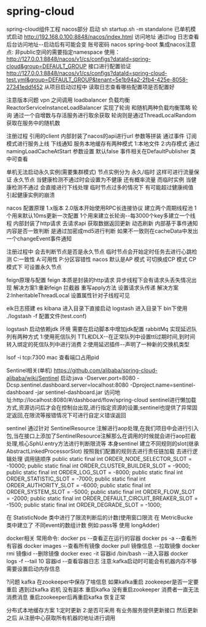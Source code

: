 # spring-cloud
spring-cloud组件工程
nacos部分
启动 sh startup.sh -m standalone 已单机模式启动
http://192.168.0.100:8848/nacos/index.html 访问地址
通过log 日志查看后台访问地址--启动后有可能会变
账号密码 nacos
spring-boot 集成nacos注意点: 非public空间的需要指定namespace
使用：http://127.0.0.1:8848/nacos/v1/cs/configs?dataId=spring-cloud&group=DEFAULT_GROUP 接口进行配置验证
http://127.0.0.1:8848/nacos/v1/cs/configs?dataId=spring-cloud-test.yml&group=DEFAULT_GROUP&tenant=5e1b94a2-2fb4-425e-8058-27341eddf452
从项目启动过程中 读取日志查看哪些配置项是否配置好

注意版本问题 vpn 之间调用
loadbalancer 负载均衡
ReactorServiceInstanceLoadBalancer 实现了轮询 和随机两种负载均衡策略
轮询 通过一个自增数与存活服务进行取余获取
轮询则是通过ThreadLocalRandom获取在服务中的随机数

注册过程 引用的client 内部封装了nacos的api进行url 参数等拼装
通过事件 订阅模式进行服务上线 下线通知 服务本地缓存有两种模式 
1:本地文件 2:内存模式
通过namingLoadCacheAtStart 参数设置 默认false
事件相关在DefaultPublisher 类中可查看

单机无法启动永久实例(需要集群模式)
节点实例分为 永久/临时
这样可进行流量保证 永久节点 当健康检测不通过时会设置为不健康 还有概率流量 而临时实例 当健康检测不通过 会直接进行下线处理
临时节点过多的情况下 有可能超过健康阀值 引起健康实例的崩溃

nacos 配置原理
1.x版本 2.0版本开始使用RPC长连接协议
建立两个周期线程池
1个用来默认10ms更新一次配置
1个用来建立长轮询--每3000个key多建立一个线程
内部封装了http请求 去请求api 获取数据返回更新
动态刷新 内部基于事件通知
内容是否一致判断 是通过加密成md5进行判断 如果不一致则在cacheData中发出一个changeEvent事件通知

注册过程中 会去判断节点是否是永久节点 临时节点会开始定时任务去进行心跳检测
C:一致性
A:可用性
P:分区容错性
nacos 默认是AP 模式 可切换成CP 模式
CP模式下 可设置永久节点

feign原理与配置
feign 本质是封装的http请求 异步线程下会有请求头丢失情况出现
解决方案1:重新feign 拦截器 重写apply方法 设置请求头传递
解决方案2:InheritableThreadLocal 设置属性针对子线程可见



elk日志搭建
es kibana 进入目录下直接启动
logstash 进入目录下 bin下使用 ./logstash -f 配置文件(test.conf)

logstash 启动依赖jdk 环境 需要在启动脚本中增加jdk配置
rabbitMq 实现延迟队列有两种方式
1:使用死信队列 TTL和DLX--在正常队列中设置ttl过期时间,到时间转入绑定的死信队列中进行消费
2:使用延迟插件--声明了一种新的交换机类型

lsof -i tcp:7300 mac 查看端口占用pid

Sentinel相关(单机)
https://github.com/alibaba/spring-cloud-alibaba/wiki/Sentinel
启动:java -Dserver.port=8080 -Dcsp.sentinel.dashboard.server=localhost:8080 -Dproject.name=sentinel-dashboard -jar sentinel-dashboard.jar
访问地址:http://localhost:8080/#/dashboard/flow/spring-cloud
sentinel进行懒加载方式,资源访问后才会在控制台出现,进行指定资源的设置;sentinel也提供了异常固定返回,在限流等报错情况下可进行自定义错误返回

sentinel 通过针对 SentinelResource 注解进行aop处理,在我们项目中会进行引入包,当在接口上添加了SentinelResource注解那么在调用的时候就会进行aop拦截处理,核心SphU.entry方法进行判断限流等
本身sentinel 建立不同规则的slot(继承 AbstractLinkedProcessorSlot) 按照我们配置的规则去进行责任链加载 去进行逻辑处理
调用链顺序
    public static final int ORDER_NODE_SELECTOR_SLOT = -10000;
    public static final int ORDER_CLUSTER_BUILDER_SLOT = -9000;
    public static final int ORDER_LOG_SLOT = -8000;
    public static final int ORDER_STATISTIC_SLOT = -7000;
    public static final int ORDER_AUTHORITY_SLOT = -6000;
    public static final int ORDER_SYSTEM_SLOT = -5000;
    public static final int ORDER_FLOW_SLOT = -2000;
    public static final int ORDER_DEFAULT_CIRCUIT_BREAKER_SLOT = -1500;
    public static final int ORDER_DEGRADE_SLOT = -1000;
    
在 StatisticNode 类中进行了限流判断后的计数(使用窗口限流 在 MetricBucke 类中建立了 不同event的数组计数 例如:pass等 使用 longAdder) 



docker相关
常用命令:
docker ps --查看正在运行的容器
docker ps -a --查看所有容器
docker images  --查看所有镜像
docker pull 镜像信息  --拉取镜像
docker rmi 镜像id    --删除镜像
docker exec -it 容器id /bin/bash  --进入容器
docker logs -f --tail 10 容器id   --查看容器日志 
注意:kafka启动时可能会有机器内存不够 需要设置启动内存信息

?问题
kafka 在zookeeper中保存了啥信息 如果kafka重启 zookeeper是否一定要重启 遇到过kafka 宕机 没有副本 重启kafka 没有重启zookeeper 消费者一直无法消费消息
重启zookeeper后再重启kafka 恢复正常


分布式本地缓存方案
1:定时更新
2:是否可采用 有业务服务提供更新接口 然后更新之后 从注册中心获取所有机器的地址进行调用